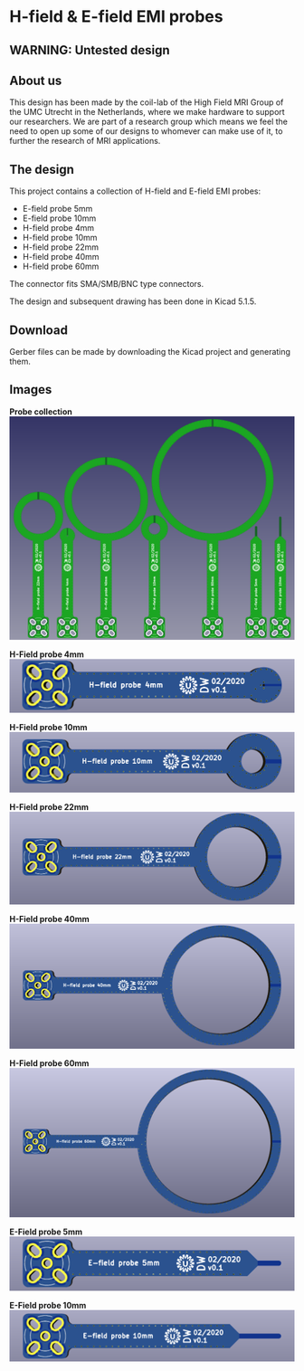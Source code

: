 # H-field & E-field EMI probes

## WARNING: Untested design

## About us
This design has been made by the coil-lab of the High Field MRI Group of the UMC Utrecht in the Netherlands, where we make hardware to support our researchers. We are part of a research group which means we feel the need to open up some of our designs to whomever can make use of it, to further the research of MRI applications.


## The design
This project contains a collection of H-field and E-field EMI probes:
- E-field probe 5mm
- E-field probe 10mm
- H-field probe 4mm
- H-field probe 10mm
- H-field probe 22mm
- H-field probe 40mm
- H-field probe 60mm

The connector fits SMA/SMB/BNC type connectors.

The design and subsequent drawing has been done in Kicad 5.1.5.


## Download
Gerber files can be made by downloading the Kicad project and generating them.


## Images
**Probe collection**
<img src="Images/Collection.png?raw=true"/>

**H-Field probe 4mm**
<img src="Images/H-field probe 4mm.png?raw=true"/>

**H-Field probe 10mm**
<img src="Images/H-field probe 10mm.png?raw=true"/>

**H-Field probe 22mm**
<img src="Images/H-field probe 22mm.png?raw=true"/>

**H-Field probe 40mm**
<img src="Images/H-field probe 40mm.png?raw=true"/>

**H-Field probe 60mm**
<img src="Images/H-field probe 60mm.png?raw=true"/>


**E-Field probe 5mm**
<img src="Images/E-field probe 5mm.png?raw=true"/>

**E-Field probe 10mm**
<img src="Images/E-field probe 10mm.png?raw=true"/>


